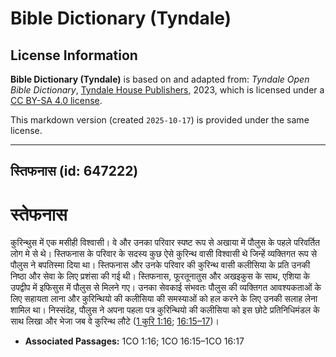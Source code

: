 # Bible Dictionary (Tyndale)

## License Information

**Bible Dictionary (Tyndale)** is based on and adapted from: _Tyndale Open Bible Dictionary_, [Tyndale House Publishers](https://tyndaleopenresources.com/), 2023, which is licensed under a [CC BY-SA 4.0 license](https://creativecommons.org/licenses/by-sa/4.0/legalcode.en).

This markdown version (created `2025-10-17`) is provided under the same license.



--------------------------------

## स्तिफनास (id: 647222)

स्तेफनास
========

कुरिन्थुस में एक मसीही विश्वासी। वे और उनका परिवार स्पष्ट रूप से अखाया में पौलुस के पहले परिवर्तित लोग मे से थे। स्तिफनास के परिवार के सदस्य कुछ ऐसे कुरिन्थ वासी विश्वासी थे जिन्हें व्यक्तिगत रूप से पौलुस ने बपतिस्मा दिया था। स्तिफनास और उनके परिवार की कुरिन्थ वासी कलीसिया के प्रति उनकी निष्ठा और सेवा के लिए प्रशंसा की गई थी। स्तिफनास, फूरतूनातुस और अखइकुस के साथ, एशिया के उपद्वीप में इफिसुस में पौलुस से मिलने गए। उनका सेवकाई संभवतः पौलुस की व्यक्तिगत आवश्यकताओं के लिए सहायता लाना और कुरिन्थियो की कलीसिया की समस्याओं को हल करने के लिए उनकी सलाह लेना शामिल था। निस्संदेह, पौलुस ने अपना पहला पत्र कुरिन्थियो की कलीसिया को इस छोटे प्रतिनिधिमंडल के साथ लिखा और भेजा जब वे कुरिन्थ लौटे ([1 कुरि 1:16](https://ref.ly/1Cor1:16); [16:15–17](https://ref.ly/1Cor16:15-1Cor16:17))।

* **Associated Passages:** 1CO 1:16; 1CO 16:15–1CO 16:17

